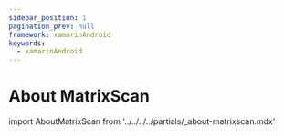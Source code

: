 ```yaml
---
sidebar_position: 1
pagination_prev: null
framework: xamarinAndroid
keywords:
  - xamarinAndroid
---
```


# About MatrixScan

import AboutMatrixScan from '../../../../partials/_about-matrixscan.mdx'

<AboutMatrixScan />
